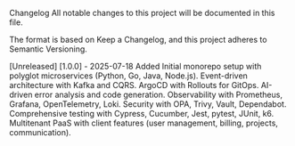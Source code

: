 Changelog
All notable changes to this project will be documented in this file.

The format is based on Keep a Changelog,
and this project adheres to Semantic Versioning.

[Unreleased]
[1.0.0] - 2025-07-18
Added
Initial monorepo setup with polyglot microservices (Python, Go, Java, Node.js).
Event-driven architecture with Kafka and CQRS.
ArgoCD with Rollouts for GitOps.
AI-driven error analysis and code generation.
Observability with Prometheus, Grafana, OpenTelemetry, Loki.
Security with OPA, Trivy, Vault, Dependabot.
Comprehensive testing with Cypress, Cucumber, Jest, pytest, JUnit, k6.
Multitenant PaaS with client features (user management, billing, projects, communication).

